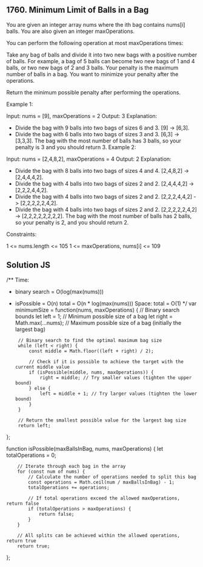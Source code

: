 ## 1760. Minimum Limit of Balls in a Bag

You are given an integer array nums where the ith bag contains nums[i] balls. You are also given an integer maxOperations.

You can perform the following operation at most maxOperations times:

Take any bag of balls and divide it into two new bags with a positive number of balls.
For example, a bag of 5 balls can become two new bags of 1 and 4 balls, or two new bags of 2 and 3 balls.
Your penalty is the maximum number of balls in a bag. You want to minimize your penalty after the operations.

Return the minimum possible penalty after performing the operations.

 

Example 1:

Input: nums = [9], maxOperations = 2
Output: 3
Explanation: 
- Divide the bag with 9 balls into two bags of sizes 6 and 3. [9] -> [6,3].
- Divide the bag with 6 balls into two bags of sizes 3 and 3. [6,3] -> [3,3,3].
The bag with the most number of balls has 3 balls, so your penalty is 3 and you should return 3.
Example 2:

Input: nums = [2,4,8,2], maxOperations = 4
Output: 2
Explanation:
- Divide the bag with 8 balls into two bags of sizes 4 and 4. [2,4,8,2] -> [2,4,4,4,2].
- Divide the bag with 4 balls into two bags of sizes 2 and 2. [2,4,4,4,2] -> [2,2,2,4,4,2].
- Divide the bag with 4 balls into two bags of sizes 2 and 2. [2,2,2,4,4,2] -> [2,2,2,2,2,4,2].
- Divide the bag with 4 balls into two bags of sizes 2 and 2. [2,2,2,2,2,4,2] -> [2,2,2,2,2,2,2,2].
The bag with the most number of balls has 2 balls, so your penalty is 2, and you should return 2.
 

Constraints:

1 <= nums.length <= 105
1 <= maxOperations, nums[i] <= 109

## Solution JS ##

/**
 Time:
 - binary search = O(log(max(nums)))
 - isPossible = O(n)
 total = O(n * log(max(nums)))
 Space:
 total = O(1)
 */
var minimumSize = function(nums, maxOperations) {
    // Binary search bounds
        let left = 1; // Minimum possible size of a bag
        let right = Math.max(...nums); // Maximum possible size of a bag (initially the largest bag)

        // Binary search to find the optimal maximum bag size
        while (left < right) {
            const middle = Math.floor((left + right) / 2);

            // Check if it is possible to achieve the target with the current middle value
            if (isPossible(middle, nums, maxOperations)) {
                right = middle; // Try smaller values (tighten the upper bound)
            } else {
                left = middle + 1; // Try larger values (tighten the lower bound)
            }
        }

        // Return the smallest possible value for the largest bag size
        return left;
};

function isPossible(maxBallsInBag, nums, maxOperations) {
        let totalOperations = 0;

        // Iterate through each bag in the array
        for (const num of nums) {
            // Calculate the number of operations needed to split this bag
            const operations = Math.ceil(num / maxBallsInBag) - 1;
            totalOperations += operations;

            // If total operations exceed the allowed maxOperations, return false
            if (totalOperations > maxOperations) {
                return false;
            }
        }

        // All splits can be achieved within the allowed operations, return true
        return true;
};